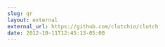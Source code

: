 ```yaml
---
slug: qr
layout: external
external_url: https://github.com/clutchio/clutch
date: 2012-10-11T12:45:13-05:00
---
```

